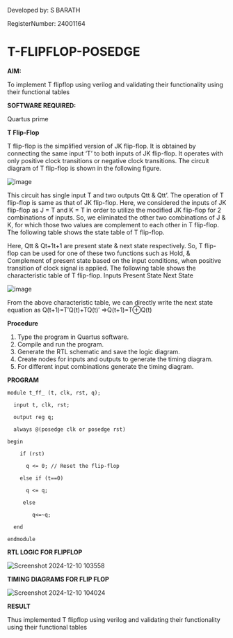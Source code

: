 Developed by: S BARATH

RegisterNumber: 24001164


# T-FLIPFLOP-POSEDGE

**AIM:**

To implement  T flipflop using verilog and validating their functionality using their functional tables

**SOFTWARE REQUIRED:**

Quartus prime

**T Flip-Flop**

T flip-flop is the simplified version of JK flip-flop. It is obtained by connecting the same input ‘T’ to both inputs of JK flip-flop. It operates with only positive clock transitions or negative clock transitions. The circuit diagram of T flip-flop is shown in the following figure.

![image](https://github.com/naavaneetha/T-FLIPFLOP-POSEDGE/assets/154305477/458a68fe-2d08-4a9d-ac4f-7ae0480ce0bd)

 
This circuit has single input T and two outputs Qtt & Qtt’. The operation of T flip-flop is same as that of JK flip-flop. Here, we considered the inputs of JK flip-flop as J = T and K = T in order to utilize the modified JK flip-flop for 2 combinations of inputs. So, we eliminated the other two combinations of J & K, for which those two values are complement to each other in T flip-flop. The following table shows the state table of T flip-flop.

Here, Qtt & Qt+1t+1 are present state & next state respectively. So, T flip-flop can be used for one of these two functions such as Hold, & Complement of present state based on the input conditions, when positive transition of clock signal is applied. The following table shows the characteristic table of T flip-flop. Inputs Present State Next State

![image](https://github.com/naavaneetha/T-FLIPFLOP-POSEDGE/assets/154305477/cdd7fb32-539f-4b66-bb8d-f305a153c886)

 
From the above characteristic table, we can directly write the next state equation as Q(t+1)=T′Q(t)+TQ(t)′ ⇒Q(t+1)=T⊕Q(t)

**Procedure**

1. Type the program in Quartus software.
2. Compile and run the program.
3. Generate the RTL schematic and save the logic diagram.
4. Create nodes for inputs and outputs to generate the timing diagram.
5. For different input combinations generate the timing diagram.

**PROGRAM**
```
module t_ff_ (t, clk, rst, q);

  input t, clk, rst;
  
  output reg q;

  always @(posedge clk or posedge rst) 
  
begin

    if (rst)
    
      q <= 0; // Reset the flip-flop
      
    else if (t==0)
    
      q <= q; 
      
     else
     
        q<=~q;
        
  end
  
endmodule
```

**RTL LOGIC FOR FLIPFLOP**


![Screenshot 2024-12-10 103558](https://github.com/user-attachments/assets/c8adc167-6ddd-4277-a828-0b0495d58226)


**TIMING DIAGRAMS FOR FLIP FLOP**

![Screenshot 2024-12-10 104024](https://github.com/user-attachments/assets/828894b1-0e7d-4c1e-9dbc-be0f6e076a0b)


**RESULT**

Thus implemented  T flipflop using verilog and validating their functionality using their functional tables
